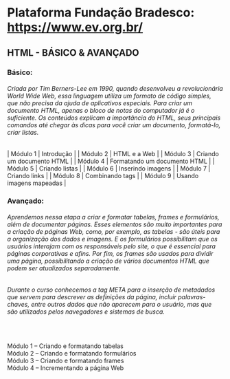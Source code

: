 # Plataforma Fundação Bradesco: https://www.ev.org.br/

## HTML - BÁSICO & AVANÇADO

### Básico:

<h6>Criada por Tim Berners-Lee em 1990, quando desenvolveu a revolucionária World Wide Web, essa linguagem utiliza um formato de código simples, que não precisa da ajuda de aplicativos especiais. Para criar um documento HTML, apenas o bloco de notas do computador já é o suficiente. Os conteúdos explicam a importância do HTML, seus principais comandos até chegar às dicas para você criar um documento, formatá-lo, criar listas.</h6>

| Módulo 1 | Introdução |
| Módulo 2 | HTML e a Web |
| Módulo 3 | Criando um documento HTML |
| Módulo 4 | Formatando um documento HTML |
| Módulo 5 | Criando listas |
| Módulo 6 | Inserindo imagens |
| Módulo 7 | Criando links |
| Módulo 8 | Combinando tags |
| Módulo 9 | Usando imagens mapeadas |

### Avançado:

<h6>Aprendemos nessa etapa a criar e formatar tabelas, frames e formulários, além de documentar páginas. Esses elementos são muito importantes para a criação de páginas Web, como, por exemplo, as tabelas - são úteis para a organização dos dados e imagens. E os formulários possibilitam que os usuários interajam com os responsáveis pelo site, o que é essencial para páginas corporativas e afins. Por fim, os frames são usados para dividir uma página, possibilitando a criação de vários documentos HTML que podem ser atualizados separadamente.</h6>

<h6>Durante o curso conhecemos a tag META para a inserção de metadados que servem para descrever as definições da página, incluir palavras-chaves, entre outros dados que não aparecem para o usuário, mas que são utilizados pelos navegadores e sistemas de busca.</h6><br>

Módulo 1 – Criando e formatando tabelas<br>
Módulo 2 – Criando e formatando formulários<br>
Módulo 3 – Criando e formatando frames<br>
Módulo 4 – Incrementando a página Web<br>
